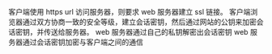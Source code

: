 客户端使用 https url 访问服务器，则要求 web 服务器建立 ssl 链接。
客户端浏览器通过双方协商一致的安全等级，建立会话密钥，然后通过网站的公钥来加密会话密钥，并传送给服务器。
web 服务器通过自己的私钥解密出会话密钥
web 服务器通过会话密钥加密与客户端之间的通信
